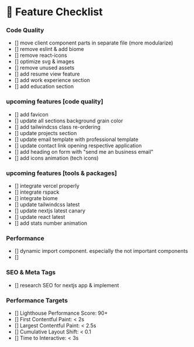 # 🚀 Feature Checklist

### Code Quality

- [] move client component parts in separate file (more modularize)
- [] remove eslint & add biome
- [] remove react-icons
- [] optimize svg & images
- [] remove unused assets
- [] add resume view feature
- [] add work experience section
- [] add education section

### upcoming features [code quality]

- [] add favicon
- [] update all sections background grain color
- [] add tailwindcss class re-ordering
- [] update projects section
- [] update email template with professional template
- [] update contact link opening respective application
- [] add heading on form with "send me an business email"
- [] add icons animation (tech icons)

### upcoming features [tools & packages]

- [] integrate vercel properly
- [] integrate rspack
- [] integrate biome
- [] update tailwindcss latest
- [] update nextjs latest canary
- [] update react latest
- [] add stats number animation

### Performance

- [] dynamic import component. especially the not important components
- []

### SEO & Meta Tags

- [] research SEO for nextjs app & implement

### Performance Targets

- [] Lighthouse Performance Score: 90+
- [] First Contentful Paint: < 2s
- [] Largest Contentful Paint: < 2.5s
- [] Cumulative Layout Shift: < 0.1
- [] Time to Interactive: < 3s
